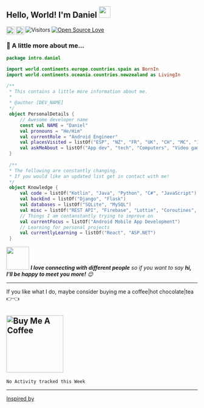 <h2>Hello, World! I'm Daniel <img src="https://raw.githubusercontent.com/aemmadi/aemmadi/master/wave.gif" width="30px"></h2>

<a target="_blank" rel="noopener noreferrer" href="https://www.linkedin.com/in/danielcdev">
  <img align="left" alt="Daniel's LinkedIn" width="22px" src="https://raw.githubusercontent.com/peterthehan/peterthehan/master/assets/linkedin.svg" />
</a>
<a target="_blank" rel="noopener noreferrer" href="https://open.spotify.com/user/5pokm97s8gu9cmu2xbccqa198">
  <img align="left" alt="Daniel's Spotify" width="22px" src="https://raw.githubusercontent.com/peterthehan/peterthehan/master/assets/spotify.svg" />
</a>

![Visitors](https://visitor-badge.laobi.icu/badge?page_id=danielcerezodev.danielcerezodev)
[![Open Source Love](https://badges.frapsoft.com/os/v1/open-source.svg?v=102)](https://github.com/ellerbrock/open-source-badge/)

### 🔎 A little more about me...  

```kotlin
package intro.daniel

import world.continents.europe.countries.spain as BornIn
import world.continents.oceania.countries.newzealand as LivingIn

/**
 * This contains a little more information about me.
 *
 * @author [DEV_NAME]
 */
 object PersonalDetails {
     // Awesome developer name
     const val NAME = "Daniel"
     val pronouns = "He/Him"
     val currentRole = "Android Engineer"
     val placesVisited = listOf("ESP", "NZ", "FR", "UK", "CH", "MC", "IT", "DE")
     val askMeAbout = listOf("App dev", "tech", "Computers", "Video games", "Photography")
 }
 
 /**
 * The following are constantly changing.
 * If you would like an updated list get in contact with me!
 */
 object Knowledge {
     val code = listOf("Kotlin", "Java", "Python", "C#", "JavaScript")
     val backEnd = listOf("Django", "Flask")
     val databases = listOf("SQLite", "MySQL")
     val misc = listOf("REST API", "Firebase", "Lottie", "Coroutines", "Room", "WorkManager", "OkHTTP", "RxJava")
     // Things I am contanstantly trying to improve on
     val currentFocus = listOf("Android Mobile App Development")
     // Learning for personal projects
     val currentlyLearning = listOf("React", "ASP.NET")
 }
```

<img src="https://media.giphy.com/media/LnQjpWaON8nhr21vNW/giphy.gif" width="60"> <em><b>I love connecting with different people</b> so if you want to say <b>hi, I'll be happy to meet you more!</b> 😊</em>

---
If you like what I do, maybe consider buying me a coffee|hot chocolate|tea 👉👈

<a target="_blank" rel="noopener noreferrer" href="https://www.buymeacoffee.com/danielcerezodev"><img src="https://cdn.buymeacoffee.com/buttons/v2/default-red.png" alt="Buy Me A Coffee" width="150"></a>             
---
<!--START_SECTION:waka-->
```text
No Activity tracked this Week
```
<!--END_SECTION:waka-->
---
<a target="_blank" rel="noopener noreferrer"  href="https://github.com/abhisheknaiidu/awesome-github-profile-readme">Inspired by</a>
